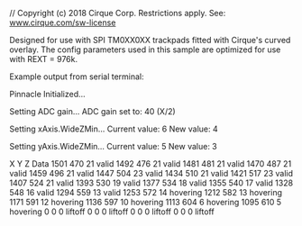 // Copyright (c) 2018 Cirque Corp. Restrictions apply. See: www.cirque.com/sw-license

Designed for use with SPI TM0XX0XX trackpads fitted with Cirque's curved overlay.
The config parameters used in this sample are optimized for use with REXT = 976k.

Example output from serial terminal:

  Pinnacle Initialized...

  Setting ADC gain...
  ADC gain set to:	40 (X/2)

  Setting xAxis.WideZMin...
  Current value:	6
  New value:	4

  Setting yAxis.WideZMin...
  Current value:	5
  New value:	3

  X	Y	Z	Data
  1501	470	21	valid
  1492	476	21	valid
  1481	481	21	valid
  1470	487	21	valid
  1459	496	21	valid
  1447	504	23	valid
  1434	510	21	valid
  1421	517	23	valid
  1407	524	21	valid
  1393	530	19	valid
  1377	534	18	valid
  1355	540	17	valid
  1328	548	16	valid
  1294	559	13	valid
  1253	572	14	hovering
  1212	582	13	hovering
  1171	591	12	hovering
  1136	597	10	hovering
  1113	604	6	hovering
  1095	610	5	hovering
  0	0	0	liftoff
  0	0	0	liftoff
  0	0	0	liftoff
  0	0	0	liftoff
